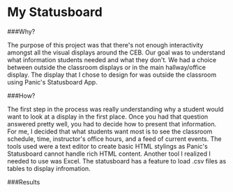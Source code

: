My Statusboard
===========

###Why?

The purpose of this project was that there's not enough interactivity amongst all the visual displays around the CEB. Our goal was to understand what information students needed and what they don't. We had a choice between outside the classroom displays or in the main hallway/office display. The display that I chose to design for was outside the classroom using Panic's Statusboard App.

###How?

The first step in the process was really understanding why a student would want to look at a display in the first place. Once you had that question answered pretty well, you had to decide how to present that information. For me, I decided that what students want most is to see the classroom schedule, time, instructor's office hours, and a feed of current events. The tools used were a text editor to create basic HTML stylings as Panic's Statusboard cannot handle rich HTML content. Another tool I realized I needed to use was Excel. The statusboard has a feature to load .csv files as tables to display infromation.

###Results

